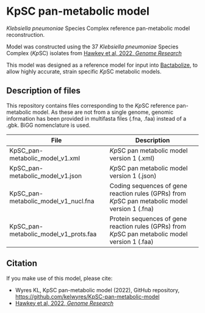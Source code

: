# KpSC pan-metabolic model

*Klebsiella pneumoniae* Species Complex reference pan-metabolic model reconstruction.

Model was constructed using the 37 *Klebsiella pneumoniae* Species Complex (*Kp*SC) isolates from [Hawkey et al, 2022, *Genome Research*](https://www.genome.org/cgi/doi/10.1101/gr.276289.121)

This model was designed as a reference model for input into [Bactabolize](https://github.com/kelwyres/Bactabolize), to allow highly accurate, strain specific *Kp*SC metabolic models.


## Description of files

This repository contains files corresponding to the *Kp*SC reference pan-metabolic model. As these are not from a single genome, genomic information has been provided in multifasta files (.fna, .faa) instead of a .gbk. BiGG nomenclature is used.

| File      | Description |
| ----------- | ----------- |
| KpSC_pan-metabolic_model_v1.xml      | *Kp*SC pan metabolic model version 1 (.xml)       |
| KpSC_pan-metabolic_model_v1.json   | *Kp*SC pan metabolic model version 1 (.json)        |
| KpSC_pan-metabolic_model_v1_nucl.fna      | Coding sequences of gene reaction rules (GPRs) from *Kp*SC pan metabolic model version 1 (.fna)       |
| KpSC_pan-metabolic_model_v1_prots.faa   | Protein sequences of gene reaction rules (GPRs) from *Kp*SC pan metabolic model version 1 (.faa)        |


## Citation

If you make use of this model, please cite:
- Wyres KL, KpSC pan-metabolic model (2022), GitHub repository, https://github.com/kelwyres/KpSC-pan-metabolic-model
- [Hawkey et al, 2022, *Genome Research*](https://www.genome.org/cgi/doi/10.1101/gr.276289.121)
